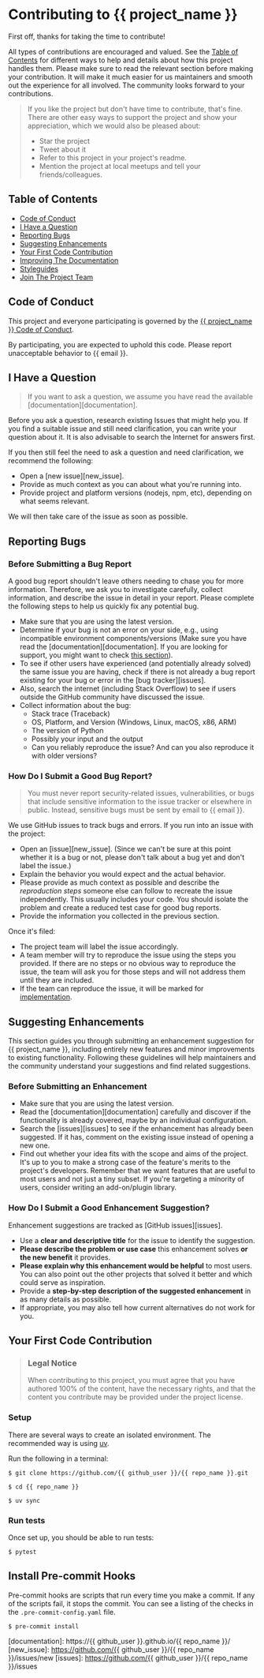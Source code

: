 # Contributing to {{ project_name }}

First off, thanks for taking the time to contribute!

All types of contributions are encouraged and valued.
See the [Table of Contents](#table-of-contents) for different ways to help and details about how this project handles them.
Please make sure to read the relevant section before making your contribution.
It will make it much easier for us maintainers and smooth out the experience for all involved.
The community looks forward to your contributions.

> If you like the project but don't have time to contribute, that's fine.
> There are other easy ways to support the project and show your appreciation, which we would also be pleased about:
>
> - Star the project
> - Tweet about it
> - Refer to this project in your project's readme.
> - Mention the project at local meetups and tell your friends/colleagues.

## Table of Contents

- [Code of Conduct](#code-of-conduct)
- [I Have a Question](#i-have-a-question)
- [Reporting Bugs](#reporting-bugs)
- [Suggesting Enhancements](#suggesting-enhancements)
- [Your First Code Contribution](#your-first-code-contribution)
- [Improving The Documentation](#improving-the-documentation)
- [Styleguides](#styleguides)
- [Join The Project Team](#join-the-project-team)


## Code of Conduct

This project and everyone participating is governed by the [{{ project_name }} Code of Conduct](../CODE_OF_CONDUCT.md).

By participating, you are expected to uphold this code. Please report unacceptable behavior to {{ email }}.


## I Have a Question

> If you want to ask a question, we assume you have read the available [documentation][documentation].

Before you ask a question, research existing Issues that might help you. If you find a suitable issue and still need clarification, you can write your question about it. It is also advisable to search the Internet for answers first.

If you then still feel the need to ask a question and need clarification, we recommend the following:

- Open a [new issue][new_issue].
- Provide as much context as you can about what you're running into.
- Provide project and platform versions (nodejs, npm, etc), depending on what seems relevant.

We will then take care of the issue as soon as possible.

## Reporting Bugs

### Before Submitting a Bug Report

A good bug report shouldn't leave others needing to chase you for more information. Therefore, we ask you to investigate carefully, collect information, and describe the issue in detail in your report. Please complete the following steps to help us quickly fix any potential bug.

- Make sure that you are using the latest version.
- Determine if your bug is not an error on your side, e.g., using incompatible environment components/versions (Make sure you have read the [documentation][documentation]. If you are looking for support, you might want to check [this section](#i-have-a-question)).
- To see if other users have experienced (and potentially already solved) the same issue you are having, check if there is not already a bug report existing for your bug or error in the [bug tracker][issues].
- Also, search the internet (including Stack Overflow) to see if users outside the GitHub community have discussed the issue.
- Collect information about the bug:
  - Stack trace (Traceback)
  - OS, Platform, and Version (Windows, Linux, macOS, x86, ARM)
  - The version of Python
  - Possibly your input and the output
  - Can you reliably reproduce the issue? And can you also reproduce it with older versions?


### How Do I Submit a Good Bug Report?

> You must never report security-related issues, vulnerabilities, or bugs that include sensitive information to the issue tracker or elsewhere in public. Instead, sensitive bugs must be sent by email to {{ email }}.

We use GitHub issues to track bugs and errors. If you run into an issue with the project:

- Open an [issue][new_issue]. (Since we can't be sure at this point whether it is a bug or not, please don't talk about a bug yet and don't label the issue.)
- Explain the behavior you would expect and the actual behavior.
- Please provide as much context as possible and describe the *reproduction steps* someone else can follow to recreate the issue independently. This usually includes your code. You should isolate the problem and create a reduced test case for good bug reports.
- Provide the information you collected in the previous section.

Once it's filed:

- The project team will label the issue accordingly.
- A team member will try to reproduce the issue using the steps you provided. If there are no steps or no obvious way to reproduce the issue, the team will ask you for those steps and will not address them until they are included.
- If the team can reproduce the issue, it will be marked for [implementation](#your-first-code-contribution).


## Suggesting Enhancements

This section guides you through submitting an enhancement suggestion for {{ project_name }}, including entirely new features and minor improvements to existing functionality. Following these guidelines will help maintainers and the community understand your suggestions and find related suggestions.

### Before Submitting an Enhancement

- Make sure that you are using the latest version.
- Read the [documentation][documentation] carefully and discover if the functionality is already covered, maybe by an individual configuration.
- Search the [issues][issues] to see if the enhancement has already been suggested. If it has, comment on the existing issue instead of opening a new one.
- Find out whether your idea fits with the scope and aims of the project. It's up to you to make a strong case of the feature's merits to the project's developers. Remember that we want features that are useful to most users and not just a tiny subset. If you're targeting a minority of users, consider writing an add-on/plugin library.

### How Do I Submit a Good Enhancement Suggestion?

Enhancement suggestions are tracked as [GitHub issues][issues].

- Use a **clear and descriptive title** for the issue to identify the suggestion.
- **Please describe the problem or use case** this enhancement solves **or the new benefit** it provides.
- **Please explain why this enhancement would be helpful** to most users. You can also point out the other projects that solved it better and which could serve as inspiration.
- Provide a **step-by-step description of the suggested enhancement** in as many details as possible.
- If appropriate, you may also tell how current alternatives do not work for you.

<!-- You might want to create an issue template for enhancement suggestions that can be used as a guide and that defines the structure of the information to be included. If you do so, reference it here in the description. -->

## Your First Code Contribution


> ### Legal Notice
>
> When contributing to this project, you must agree that you have authored 100% of the content, have the necessary rights, and that the content you contribute may be provided under the project license.

### Setup

There are several ways to create an isolated environment. The recommended way is using [uv](https://docs.astral.sh/uv/getting-started/installation/).

Run the following in a terminal:

```console
$ git clone https://github.com/{{ github_user }}/{{ repo_name }}.git

$ cd {{ repo_name }}

$ uv sync
```

### Run tests

Once set up, you should be able to run tests:
```console
$ pytest
```

## Install Pre-commit Hooks


Pre-commit hooks are scripts that run every time you make a commit. If any of the scripts fail, it stops the commit. You can see a listing of the checks in the ``.pre-commit-config.yaml`` file.

```console
$ pre-commit install
```

[documentation]: https://{{ github_user }}.github.io/{{ repo_name }}/
[new_issue]: https://github.com/{{ github_user }}/{{ repo_name }}/issues/new
[issues]: https://github.com/{{ github_user }}/{{ repo_name }}/issues
